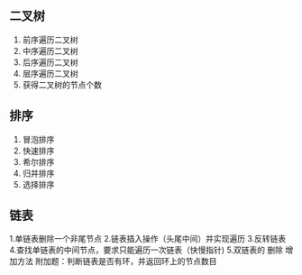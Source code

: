 ## 二叉树

1. 前序遍历二叉树 
2. 中序遍历二叉树 
3. 后序遍历二叉树 
4. 层序遍历二叉树 
5. 获得二叉树的节点个数

## 排序
 
1. 冒泡排序
2. 快速排序
3. 希尔排序
4. 归并排序
5. 选择排序

## 链表
1.单链表删除一个非尾节点
2.链表插入操作（头尾中间）并实现遍历
3.反转链表
4.查找单链表的中间节点，要求只能遍历一次链表（快慢指针)
5.双链表的 删除 增加方法
附加题：判断链表是否有环，并返回环上的节点数目
